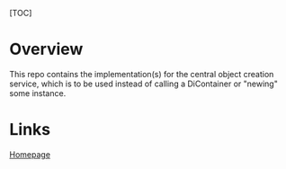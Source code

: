 [TOC]

# Overview

This repo contains the implementation(s) for the central object creation service, which is to be used instead of calling a DiContainer or "newing" some instance.



# Links

[Homepage](https://svrgn.eu)